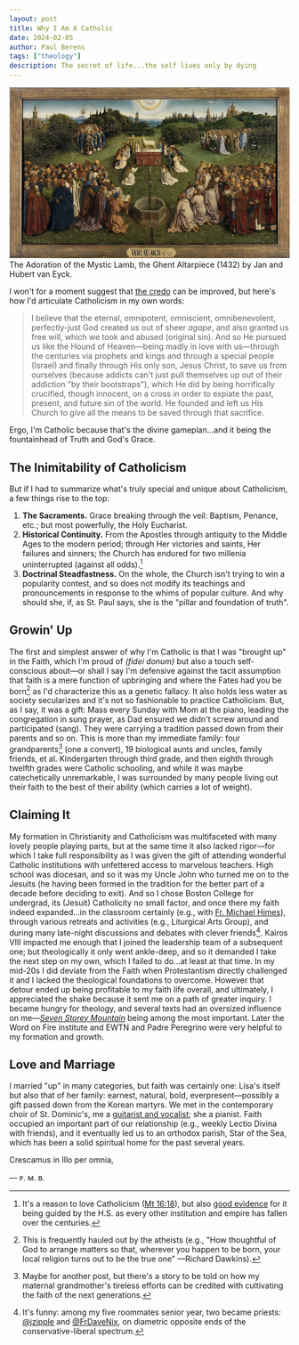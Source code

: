 ```yaml
---
layout: post
title: Why I Am A Catholic
date: 2024-02-05
author:	Paul Berens
tags: ["theology"]
description: The secret of life...the self lives only by dying
---
```

![The Ghent Altarpiece (1432) by Jan and Hubert van Eyck.](/assets/og/post_the-ghent-altarpiece.png)
<span class="muted small">The Adoration of the Mystic Lamb, the Ghent Altarpiece (1432) by Jan and Hubert van Eyck.</span>

I won't for a moment suggest that [the credo](/prayers/symbolum-apostolorum/) can be improved, but here's how I'd articulate Catholicism in my own words:

> I believe that the eternal, omnipotent, omniscient, omnibenevolent, perfectly-just God created us out of sheer *agape*, and also granted us free will, which we took and abused (original sin). And so He pursued us like the Hound of Heaven—being madly in love with us—through the centuries via prophets and kings and through a special people (Israel) and finally through His only son, Jesus Christ, to save us from ourselves (because addicts can't just pull themselves up out of their addiction "by their bootstraps"), which He did by being horrifically crucified, though innocent, on a cross in order to expiate the past, present, and future sin of the world. He founded and left us His Church to give all the means to be saved through that sacrifice.

Ergo, I'm Catholic because that's the divine gameplan...and it being the fountainhead of Truth and God's Grace.

## The Inimitability of Catholicism

But if I had to summarize what's truly special and unique about Catholicism, a few things rise to the top:
1. **The Sacraments.** Grace breaking through the veil: Baptism, Penance, etc.; but most powerfully, the Holy Eucharist.
2. **Historical Continuity.** From the Apostles through antiquity to the Middle Ages to the modern period; through Her victories and saints, Her failures and sinners; the Church has endured for two millenia uninterrupted (against all odds).[^1]
3. **Doctrinal Steadfastness.** On the whole, the Church isn't trying to win a popularity contest, and so does not modify its teachings and pronouncements in response to the whims of popular culture. And why should she, if, as St. Paul says, she is the "pillar and foundation of truth".

[^1]: It's a reason to love Catholicism ([Mt 16:18](https://bible.usccb.org/bible/matthew/16?18)), but also [good evidence](/apologia/) for it being guided by the H.S. as every other institution and empire has fallen over the centuries.

## Growin' Up
The first and simplest answer of why I'm Catholic is that I was "brought up" in the Faith, which I'm proud of *(fidei donum)* but also a touch self-conscious about—or shall I say I'm defensive against the tacit assumption that faith is a mere function of upbringing and where the Fates had you be born[^2] as I'd characterize this as a genetic fallacy. It also holds less water as society secularizes and it's not so fashionable to practice Catholicism. But, as I say, it was a gift: Mass every Sunday with Mom at the piano, leading the congregation in sung prayer, as Dad ensured we didn't screw around and participated (sang). They were carrying a tradition passed down from their parents and so on. This is more than my immediate family: four grandparents[^3] (one a convert), 19 biological aunts and uncles, family friends, et al. Kindergarten through third grade, and then eighth through twelfth grades were Catholic schooling, and while it was maybe catechetically unremarkable, I was surrounded by many people living out their faith to the best of their ability (which carries a lot of weight).
 
[^2]: This is frequently hauled out by the atheists (e.g., "How thoughtful of God to arrange matters so that, wherever you happen to be born, your local religion turns out to be the true one" —Richard Dawkins).
[^3]: Maybe for another post, but there's a story to be told on how my maternal grandmother's tireless efforts can be credited with cultivating the faith of the next generations.

## Claiming It
My formation in Christianity and Catholicism was multifaceted with many lovely people playing parts, but at the same time it also lacked rigor—for which I take full responsibility as I was given the gift of attending wonderful Catholic institutions with unfettered access to marvelous teachers. High school was diocesan, and so it was my Uncle John who turned me on to the Jesuits (he having been formed in the tradition for the better part of a decade before deciding to exit). And so I chose Boston College for undergrad, its (Jesuit) Catholicity no small factor, and once there my faith indeed expanded...in the classroom certainly (e.g., with [Fr. Michael Himes](/frhimes.html)), through various retreats and activities (e.g., Liturgical Arts Group), and during many late-night discussions and debates with clever friends[^4]. Kairos VIII impacted me enough that I joined the leadership team of a subsequent one; but theologically it only went ankle-deep, and so it demanded I take the next step on my own, which I failed to do...at least at that time. In my mid-20s I did deviate from the Faith when Protestantism directly challenged it and I lacked the theological foundations to overcome. However that detour ended up being profitable to my faith life overall, and ultimately, I appreciated the shake because it sent me on a path of greater inquiry. I became hungry for theology, and several texts had an oversized influence on me—[*Seven Storey Mountain*](/books/seven-storey-mountain/) being among the most important. Later the Word on Fire institute and EWTN and Padre Peregrino were very helpful to my formation and growth.

[^4]: It's funny: among my five roommates senior year, two became priests: [@jzipple](https://x.com/jzipple) and [@FrDaveNix](https://x.com/FrDaveNix), on diametric opposite ends of the conservative-liberal spectrum.

## Love and Marriage
I married "up" in many categories, but faith was certainly one: Lisa's itself but also that of her family: earnest, natural, bold, everpresent—possibly a gift passed down from the Korean martyrs. We met in the contemporary choir of St. Dominic's, me a [guitarist and vocalist](/musicbio/); she a pianist. Faith occupied an important part of our relationship (e.g., weekly Lectio Divina with friends), and it eventually led us to an orthodox parish, Star of the Sea, which has been a solid spiritual home for the past several years.

Crescamus in Illo per omnia,

— ᴘ. ᴍ. ʙ.